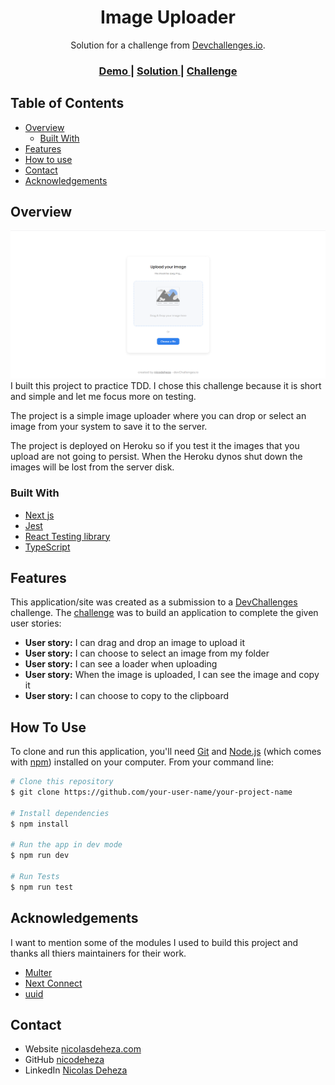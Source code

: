 <!-- Please update value in the {}  -->

<h1 align="center">Image Uploader</h1>

<div align="center">
   Solution for a challenge from  <a href="http://devchallenges.io" target="_blank">Devchallenges.io</a>.
</div>

<div align="center">
  <h3>
    <a href="https://nico-deheza-image-uploader.herokuapp.com/">
      Demo
    </a>
    <span> | </span>
    <a href="https://devchallenges.io/solutions/2npKCpKyKExxbG8Q3yzQ">
      Solution
    </a>
    <span> | </span>
    <a href="https://devchallenges.io/challenges/O2iGT9yBd6xZBrOcVirx">
      Challenge
    </a>
  </h3>
</div>

<!-- TABLE OF CONTENTS -->

## Table of Contents

- [Overview](#overview)
  - [Built With](#built-with)
- [Features](#features)
- [How to use](#how-to-use)
- [Contact](#contact)
- [Acknowledgements](#acknowledgements)

<!-- OVERVIEW -->

## Overview

![screenshot](./screenShot.png)
I built this project to practice TDD. I chose this challenge because it is short and simple and let me focus more on testing.

The project is a simple image uploader where you can drop or select an image from your system to save it to the server.

The project is deployed on Heroku so if you test it the images that you upload are not going to persist. When the Heroku dynos shut down the images will be lost from the server disk.

### Built With

<!-- This section should list any major frameworks that you built your project using. Here are a few examples.-->

- [Next js](https://nextjs.org/)
- [Jest](https://jestjs.io/)
- [React Testing library](https://testing-library.com/docs/react-testing-library/intro/)
- [TypeScript](https://www.typescriptlang.org/)

## Features

<!-- List the features of your application or follow the template. Don't share the figma file here :) -->

This application/site was created as a submission to a [DevChallenges](https://devchallenges.io/challenges) challenge. The [challenge](https://devchallenges.io/challenges/O2iGT9yBd6xZBrOcVirx) was to build an application to complete the given user stories:

- **User story:** I can drag and drop an image to upload it
- **User story:** I can choose to select an image from my folder
- **User story:** I can see a loader when uploading
- **User story:** When the image is uploaded, I can see the image and copy it
- **User story:** I can choose to copy to the clipboard

## How To Use

<!-- Example: -->

To clone and run this application, you'll need [Git](https://git-scm.com) and [Node.js](https://nodejs.org/en/download/) (which comes with [npm](http://npmjs.com)) installed on your computer. From your command line:

```bash
# Clone this repository
$ git clone https://github.com/your-user-name/your-project-name

# Install dependencies
$ npm install

# Run the app in dev mode
$ npm run dev

# Run Tests
$ npm run test
```

## Acknowledgements

<!-- This section should list any articles or add-ons/plugins that helps you to complete the project. This is optional but it will help you in the future. For example -->

I want to mention some of the modules I used to build this project and thanks all thiers maintainers for their work.

- [Multer](https://github.com/expressjs/multer)
- [Next Connect](https://github.com/hoangvvo/next-connect)
- [uuid](https://github.com/uuidjs/uuid)

## Contact

- Website [nicolasdeheza.com](https://nicolasdeheza.com/)
- GitHub [nicodeheza](https://github.com/nicodeheza)
- LinkedIn [Nicolas Deheza](https://www.linkedin.com/in/nicolasdeheza/?locale=en_US)
